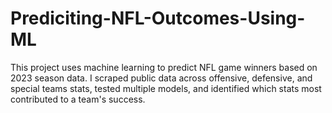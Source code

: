 # Prediciting-NFL-Outcomes-Using-ML
This project uses machine learning to predict NFL game winners based on 2023 season data. I scraped public data across offensive, defensive, and special teams stats, tested multiple models, and identified which stats most contributed to a team's success.
